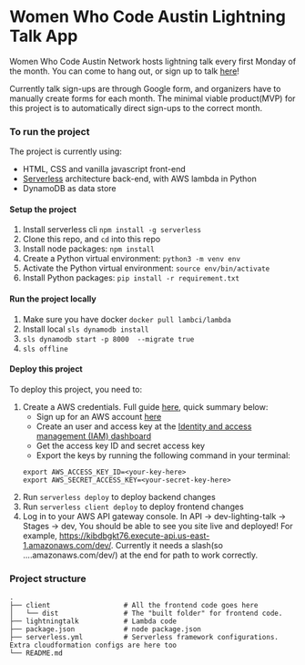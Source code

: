 # Women Who Code Austin Lightning Talk App

Women Who Code Austin Network hosts lightning talk every first Monday of the month. You can come to hang out, or sign up to talk [here](https://www.meetup.com/Women-Who-Code-Austin/events/)!

Currently talk sign-ups are through Google form, and organizers have to manually create forms for each month. The minimal viable product(MVP) for this project is to automatically direct sign-ups to the correct month.

### To run the project
The project is currently using:
 * HTML, CSS and vanilla javascript front-end
 * [Serverless](https://serverless.com/) architecture back-end, with AWS lambda in Python
 * DynamoDB as data store
 
#### Setup the project
1. Install serverless cli `npm install -g serverless`
1. Clone this repo, and `cd` into this repo
1. Install node packages: `npm install`
1. Create a Python virtual environment: `python3 -m venv env`
1. Activate the Python virtual environment: `source env/bin/activate`
1. Install Python packages: `pip install -r requirement.txt`
 
#### Run the project locally
1. Make sure you have docker `docker pull lambci/lambda`
1. Install local `sls dynamodb install`
1. `sls dynamodb start -p 8000  --migrate true`
1. `sls offline`

#### Deploy this project
To deploy this project, you need to:
1. Create a AWS credentials. Full guide [here](https://serverless.com/framework/docs/providers/aws/guide/credentials/), quick summary below: 
    - Sign up for an AWS account [here](https://aws.amazon.com/)
    - Create an user and access key at the [Identity and access management (IAM) dashboard](https://console.aws.amazon.com/iam/home?region=us-east-1#/users)
    - Get the access key ID and secret access key
    - Export the keys by running the following command in your terminal:
    ```$xslt
    export AWS_ACCESS_KEY_ID=<your-key-here>
    export AWS_SECRET_ACCESS_KEY=<your-secret-key-here>
    ```
1. Run `serverless deploy` to deploy backend changes
1. Run `serverless client deploy` to deploy frontend changes
1. Log in to your AWS API gateway console. In API -> dev-lighting-talk -> Stages -> dev, You should be able to see you site live and deployed! For example, https://kibdbgkt76.execute-api.us-east-1.amazonaws.com/dev/. Currently it needs a slash(so ....amazonaws.com/dev/) at the end for path to work correctly.

### Project structure

    .
    ├── client                  # All the frontend code goes here
    │   └── dist                # The "built folder" for frontend code. 
    ├── lightningtalk           # Lambda code
    ├── package.json            # node package.json
    ├── serverless.yml          # Serverless framework configurations. Extra cloudformation configs are here too
    └── README.md
